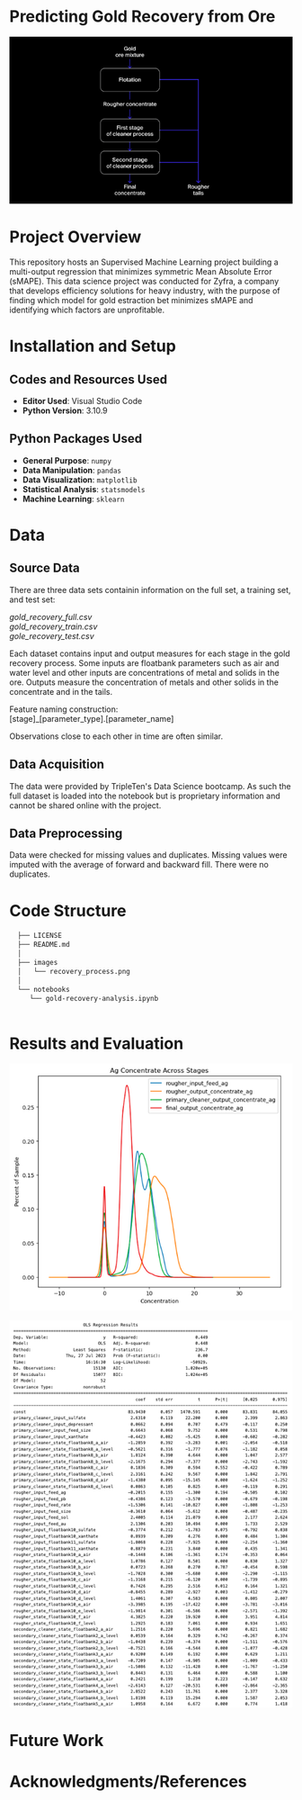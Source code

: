 # Predicting Gold Recovery from Ore

<p align="center">
  <img src="https://github.com/kellyshreeve/gold-recovery/blob/main/imgaes/recovery_process.png" 
  alt="Image of gold recovery stages">
</p>

# Project Overview

This repository hosts an Supervised Machine Learning project building a multi-output regression that minimizes symmetric Mean Absolute Error (sMAPE). This data science project was conducted for Zyfra, a company that develops efficiency solutions for heavy industry, with the purpose of finding which model for gold estraction bet minimizes sMAPE and identifying which factors are unprofitable.

# Installation and Setup

## Codes and Resources Used

  - <b>Editor Used</b>: Visual Studio Code
  - <b>Python Version</b>: 3.10.9

## Python Packages Used

  - <b>General Purpose</b>: ```numpy```
  - <b>Data Manipulation</b>: ```pandas```
  - <b>Data Visualization</b>: ```matplotlib```
  - <b>Statistical Analysis</b>: ```statsmodels```
  - <b>Machine Learning</b>: ```sklearn```
    
# Data

## Source Data

There are three data sets containin information on the full set, a training set, and test set:  

*gold_recovery_full.csv*  
*gold_recovery_train.csv*  
*gole_recovery_test.csv* 

Each dataset contains input and output measures for each stage in the gold recovery process. Some inputs are floatbank parameters such as air and water level and other inputs are concentrations of metal and solids in the ore. Outputs measure the concentration of metals and other solids in the concentrate and in the tails.

Feature naming construction:  
[stage]_[parameter_type].[parameter_name]

Observations close to each other in time are often similar.

## Data Acquisition

The data were provided by TripleTen's Data Science bootcamp. As such the full dataset is loaded into the notebook but is proprietary information and cannot be shared online with the project.

## Data Preprocessing

Data were checked for missing values and duplicates. Missing values were imputed with the average of forward and backward fill. There were no duplicates.
 
# Code Structure
```
  ├── LICENSE
  ├── README.md          
  │
  ├── images
  │   └── recovery_process.png    
  │
  └── notebooks  
     └── gold-recovery-analysis.ipynb
 
```

# Results and Evaluation

<p align="center">
  <img src="https://github.com/kellyshreeve/gold-recovery/blob/main/imgaes/gold_stages.png" 
  alt="Line graph of gold concentration across stages">
</p>

<p align="center">
  <img src="https://github.com/kellyshreeve/gold-recovery/blob/main/imgaes/final_regression.png" 
  alt="Final recovery regression results">
</p>


# Future Work

# Acknowledgments/References
